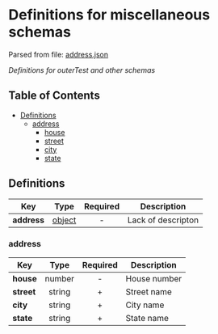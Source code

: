 # __Definitions for miscellaneous schemas__
Parsed from file: [address.json](https://github.com/McCastles/JMC/blob/master/examples/outer/definitions/address.json)

_Definitions for outerTest and other schemas_
## Table of Contents
* [Definitions](#definitions)
	* [address](#address)
		* [house](#address)
		* [street](#address)
		* [city](#address)
		* [state](#address)
## __Definitions__

|Key|Type|Required|Description|
|-|:-:|:-:|-|
|__address__|[object](#address)|-|Lack of descripton|
### __address__

|Key|Type|Required|Description|
|-|:-:|:-:|-|
|__house__|number|-|House number|
|__street__|string|+|Street name|
|__city__|string|+|City name|
|__state__|string|+|State name|